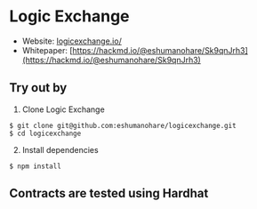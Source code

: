 # Logic Exchange

- Website: [logicexchange.io/](https://eshumanohare.github.io/logicexchange/)
- Whitepaper: [https://hackmd.io/@eshumanohare/Sk9qnJrh3](https://hackmd.io/@eshumanohare/Sk9qnJrh3)

## Try out by

1. Clone Logic Exchange

```
$ git clone git@github.com:eshumanohare/logicexchange.git
$ cd logicexchange
```

2. Install dependencies

```
$ npm install
```

## Contracts are tested using Hardhat
